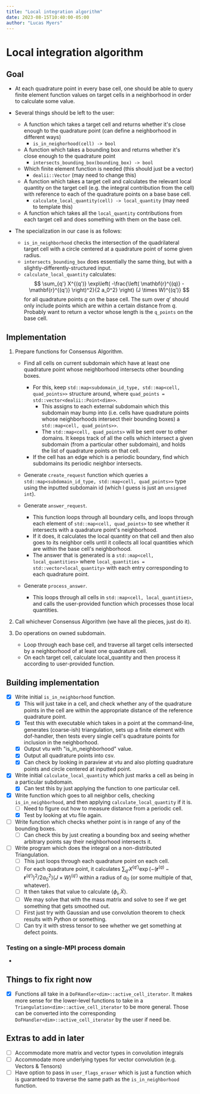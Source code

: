 ```yaml
---
title: "Local integration algorithm"
date: 2023-08-15T10:40:00-05:00 
author: "Lucas Myers"
---
```


# Local integration algorithm

## Goal

- At each quadrature point in every base cell, one should be able to query finite element function values on target cells in a neighborhood in order to calculate some value.
- Several things should be left to the user:
    - A function which takes a target cell and returns whether it's close enough to the quadrature point (can define a neighborhood in different ways)
        - `is_in_neighorhood(cell) -> bool`
    - A function which takes a bounding box and returns whether it's close enough to the quadrature point
        - `intersects_bounding_box(bounding_box) -> bool`
    - Which finite element function is needed (this should just be a vector)
        - `dealii::Vector` (may need to change this)
    - A function which takes a target cell and calculates the relevant local quantity on the target cell (e.g. the integral contribution from the cell) with reference to each of the quadrature points on a base base cell.
        - `calculate_local_quantity(cell) -> local_quantity` (may need to template this)
    - A function which takes all the `local_quantity` contributions from each target cell and does something with them on the base cell.

- The specialization in our case is as follows:
    - `is_in_neighborhood` checks the intersection of the quadrilateral target cell with a circle centered at a quadrature point of some given radius.
    - `intersects_bounding_box` does essentially the same thing, but with a slightly-differently-structured input.
    - `calculate_local_quantity` calculates:
    $$
    \sum_{q'} X^{(q')} \exp\left( -\frac{\left( \mathbf{r}^{(q)} - \mathbf{r}^{(q')} \right)^2}{2 a_0^2} \right) (J \times W)^{(q')}
    $$ 
    for all quadrature points $q$ on the base cell.
    The sum over $q'$ should only include points which are within a certain distance from $q$.
    Probably want to return a vector whose length is the `q_points` on the base cell.

## Implementation

1. Prepare functions for Consensus Algorithm.
    - Find all cells on current subdomain which have at least one quadrature point whose neighborhood intersects other bounding boxes.
        - For this, keep `std::map<subdomain_id_type, std::map<cell, quad_points>>` structure around, where `quad_points = std::vector<dealii::Point<dim>>`.
            - This assigns to each external subdomain which this subdomain may bump into (i.e. cells have quadrature points whose neighborhoods intersect their bounding boxes) a `std::map<cell, quad_points>>`.
            - The `std::map<cell, quad_points>` will be sent over to other domains.
            It keeps track of all the cells which intersect a given subdomain (from a particular other subdomain), and holds the list of quadrature points on that cell.
        - If the cell has an edge which is a periodic boundary, find which subdomains its periodic neighbor intersects.
    
    - Generate `create_request` function which queries a `std::map<subdomain_id_type, std::map<cell, quad_points>>` type using the inputted subdomain id (which I guess is just an `unsigned int`).

    - Generate `answer_request`.
        - This function loops through all boundary cells, and loops through each element of `std::map<cell, quad_points>` to see whether it intersects with a quadrature point's neighborhood.
        - If it does, it calculates the local quantity on that cell and then also goes to its neighbor cells until it collects all local quantities which are within the base cell's neighborhood.
        - The answer that is generated is a `std::map<cell, local_quantities>` where `local_quantities = std::vector<local_quantity>` with each entry corresponding to each quadrature point.

    - Generate `process_answer`.
        - This loops through all cells in `std::map<cell, local_quantities>`, and calls the user-provided function which processes those local quantities.

2. Call whichever Consensus Algorithm (we have all the pieces, just do it).

3. Do operations on owned subdomain.
    - Loop through each base cell, and traverse all target cells intersected by a neighborhood of at least one quadrature cell.
    - On each target cell, calculate local_quantity and then process it according to user-provided function.

## Building implementation

- [X] Write initial `is_in_neighborhood` function.
    - [X] This will just take in a cell, and check whether any of the quadrature points in the cell are within the appropriate distance of the reference quadrature point.
    - [X] Test this with executable which takes in a point at the command-line, generates (coarse-ish) triangulation, sets up a finite element with dof-handler, then tests every single cell's quadrature points for inclusion in the neighborhood.
    - [X] Output vtu with "is_in_neighborhood" value.
    - [X] Output all quadrature points into csv.
    - [X] Can check by looking in paraview at vtu and also plotting quadrature points and circle centered at inputted point.

- [X] Write initial `calculate_local_quantity` which just marks a cell as being in a particular subdomain.
    - [X] Can test this by just applying the function to one particular cell.

- [X] Write function which goes to all neighbor cells, checking `is_in_neighborhood`, and then applying `calculate_local_quantity` if it is.
    - [ ] Need to figure out how to measure distance from a periodic cell.
    - [X] Test by looking at vtu file again.

- [ ] Write function which checks whether point is in range of any of the bounding boxes. 
    - [ ] Can check this by just creating a bounding box and seeing whether arbitrary points say their neighborhood intersects it.

- [ ] Write program which does the integral on a non-distributed Triangulation.
    - [ ] This just loops through each quadrature point on each cell.
    - [ ] For each quadrature point, it calculates $\sum_{q'} X^{(q')} \exp \left( - \left( \mathbf{r}^{(q)} - \mathbf{r}^{(q')} \right)^2 / 2 a_0^2 \right) \left( J \times W \right)^{(q')}$ within a radius of $a_0$ (or some multiple of that, whatever).
    - [ ] It then takes that value to calculate $\left< \phi_i, \tilde{X} \right>$. 
    - [ ] We may solve that with the mass matrix and solve to see if we get something that gets smoothed out. 
    - [ ] First just try with Gaussian and use convolution theorem to check results with Python or something.
    - [ ] Can try it with stress tensor to see whether we get something at defect points.

### Testing on a single-MPI process domain

- 

## Things to fix right now

- [X] Functions all take in a `DoFHandler<dim>::active_cell_iterator`. 
It makes more sense for the lower-level functions to take in a `Triangulation<dim>::active_cell_iterator` to be more general.
Those can be converted into the corresponding `DoFHandler<dim>::active_cell_iterator` by the user if need be.

## Extras to add in later

- [ ] Accommodate more matrix and vector types in convolution integrals
- [ ] Accommodate more underlying types for vector convolution (e.g. Vectors & Tensors)
- [ ] Have option to pass in `user_flags_eraser` which is just a function which is guaranteed to traverse the same path as the `is_in_neighborhood` function.
